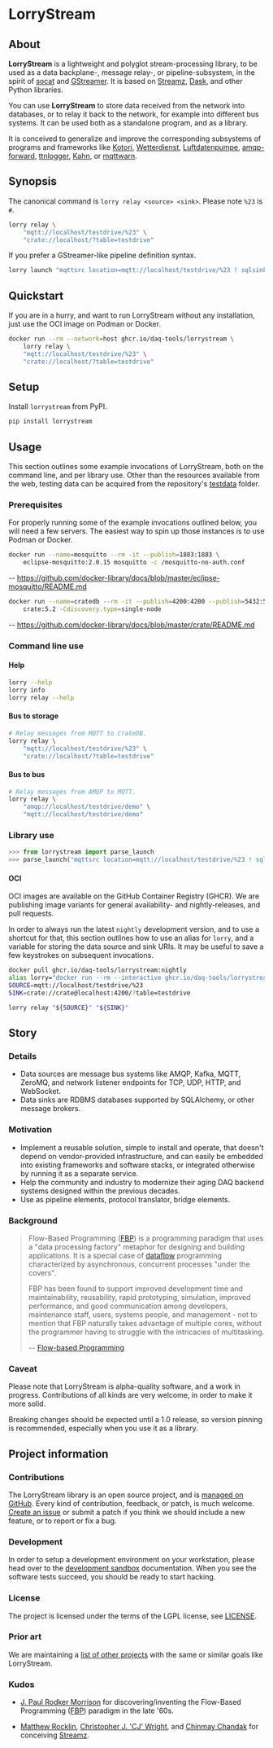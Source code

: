 # LorryStream

## About

**LorryStream** is a lightweight and polyglot stream-processing library,
to be used as a data backplane-, message relay-, or pipeline-subsystem,
in the spirit of [socat] and [GStreamer]. It is based on [Streamz],
[Dask], and other Python libraries.

You can use **LorryStream** to store data received from the network into
databases, or to relay it back to the network, for example into
different bus systems. It can be used both as a standalone program, and
as a library.

It is conceived to generalize and improve the corresponding subsystems
of programs and frameworks like [Kotori], [Wetterdienst], [Luftdatenpumpe],
[amqp-forward], [ttnlogger], [Kahn], or [mqttwarn].


## Synopsis

The canonical command is `lorry relay <source> <sink>`. Please note
`%23` is `#`.

``` sh
lorry relay \
    "mqtt://localhost/testdrive/%23" \
    "crate://localhost/?table=testdrive"
```

If you prefer a GStreamer-like pipeline definition syntax.

``` sh
lorry launch "mqttsrc location=mqtt://localhost/testdrive/%23 ! sqlsink location=crate://localhost/?table=testdrive"
```

## Quickstart

If you are in a hurry, and want to run LorryStream without any
installation, just use the OCI image on Podman or Docker.

``` sh
docker run --rm --network=host ghcr.io/daq-tools/lorrystream \
    lorry relay \
    "mqtt://localhost/testdrive/%23" \
    "crate://localhost/?table=testdrive"
```

## Setup

Install `lorrystream` from PyPI.

``` sh
pip install lorrystream
```

## Usage

This section outlines some example invocations of LorryStream, both on
the command line, and per library use. Other than the resources
available from the web, testing data can be acquired from the
repository's [testdata] folder.

### Prerequisites

For properly running some of the example invocations outlined below, you
will need a few servers. The easiest way to spin up those instances is
to use Podman or Docker.

``` sh
docker run --name=mosquitto --rm -it --publish=1883:1883 \
    eclipse-mosquitto:2.0.15 mosquitto -c /mosquitto-no-auth.conf
```

-- <https://github.com/docker-library/docs/blob/master/eclipse-mosquitto/README.md>

``` sh
docker run --name=cratedb --rm -it --publish=4200:4200 --publish=5432:5432 \
    crate:5.2 -Cdiscovery.type=single-node
```

-- <https://github.com/docker-library/docs/blob/master/crate/README.md>

### Command line use

#### Help

``` sh
lorry --help
lorry info
lorry relay --help
```

#### Bus to storage

``` sh
# Relay messages from MQTT to CrateDB.
lorry relay \
    "mqtt://localhost/testdrive/%23" \
    "crate://localhost/?table=testdrive"
```

#### Bus to bus

``` sh
# Relay messages from AMQP to MQTT.
lorry relay \
    "amqp://localhost/testdrive/demo" \
    "mqtt://localhost/testdrive/demo"
```

### Library use

``` python
>>> from lorrystream import parse_launch
>>> parse_launch("mqttsrc location=mqtt://localhost/testdrive/%23 ! sqlsink location=crate://localhost/?table=testdrive")
```

#### OCI

OCI images are available on the GitHub Container Registry (GHCR). We are
publishing image variants for general availability- and
nightly-releases, and pull requests.

In order to always run the latest `nightly` development version, and to
use a shortcut for that, this section outlines how to use an alias for
`lorry`, and a variable for storing the data source and sink URIs. It
may be useful to save a few keystrokes on subsequent invocations.

``` sh
docker pull ghcr.io/daq-tools/lorrystream:nightly
alias lorry="docker run --rm --interactive ghcr.io/daq-tools/lorrystream:nightly lorry"
SOURCE=mqtt://localhost/testdrive/%23
SINK=crate://crate@localhost:4200/?table=testdrive

lorry relay "${SOURCE}" "${SINK}"
```


## Story

### Details

- Data sources are message bus systems like AMQP, Kafka, MQTT, ZeroMQ,
  and network listener endpoints for TCP, UDP, HTTP, and WebSocket.
- Data sinks are RDBMS databases supported by SQLAlchemy, or other
  message brokers.

### Motivation

- Implement a reusable solution, simple to install and operate, that
  doesn't depend on vendor-provided infrastructure, and can easily be
  embedded into existing frameworks and software stacks, or integrated
  otherwise by running it as a separate service.
- Help the community and industry to modernize their aging DAQ backend
  systems designed within the previous decades.
- Use as pipeline elements, protocol translator, bridge elements.

### Background

> Flow-Based Programming ([FBP]) is a programming paradigm that uses a
> "data processing factory" metaphor for designing and building applications.
> It is a special case of [dataflow] programming characterized by asynchronous,
> concurrent processes "under the covers".
>
> FBP has been found to support improved development time and
> maintainability, reusability, rapid prototyping, simulation, improved
> performance, and good communication among developers, maintenance
> staff, users, systems people, and management - not to mention that FBP
> naturally takes advantage of multiple cores, without the programmer
> having to struggle with the intricacies of multitasking.
>
> -- [Flow-based Programming]

### Caveat

Please note that LorryStream is alpha-quality software, and a work in
progress. Contributions of all kinds are very welcome, in order to make
it more solid.

Breaking changes should be expected until a 1.0 release, so version
pinning is recommended, especially when you use it as a library.


## Project information


### Contributions

The LorryStream library is an open source project, and is [managed on
GitHub]. Every kind of contribution, feedback, or patch, is much welcome.
[Create an issue] or submit a patch if you think we should include a new
feature, or to report or fix a bug.

### Development

In order to setup a development environment on your workstation, please
head over to the [development sandbox]
documentation. When you see the software tests succeed, you should be
ready to start hacking.

### License

The project is licensed under the terms of the LGPL license, see
[LICENSE].

### Prior art

We are maintaining a [list of other projects] with
the same or similar goals like LorryStream.

### Kudos

- [J. Paul Rodker Morrison] for discovering/inventing the Flow-Based
  Programming ([FBP]) paradigm in the late '60s.

- [Matthew Rocklin], [Christopher J. 'CJ' Wright], and [Chinmay Chandak]
  for conceiving [Streamz].


[amqp-forward]: https://github.com/daq-tools/amqp-forward
[Chinmay Chandak]: https://github.com/chinmaychandak
[Christopher J. 'CJ' Wright]: https://github.com/CJ-Wright
[Create an issue]: https://github.com/daq-tools/lorrystream/issues
[Dask]: https://github.com/dask/dask
[Dataflow]: https://en.wikipedia.org/wiki/Dataflow
[development sandbox]: https://github.com/daq-tools/lorrystream/blob/main/doc/development.rst
[FBP]: https://en.wikipedia.org/wiki/Flow-based_programming
[Flow-based Programming]: https://jpaulm.github.io/fbp/
[fsspec]: https://pypi.org/project/fsspec/
[GStreamer]: https://en.wikipedia.org/wiki/GStreamer
[J. Paul Rodker Morrison]: https://jpaulm.github.io/
[Kahn]: https://github.com/maritime-labs/kahn
[Kotori]: https://github.com/daq-tools/kotori
[LICENSE]: https://github.com/daq-tools/lorrystream/blob/main/LICENSE
[list of other projects]: https://github.com/daq-tools/lorrystream/blob/main/doc/prior-art.rst
[Luftdatenpumpe]: https://github.com/earthobservations/luftdatenpumpe
[managed on GitHub]: https://github.com/daq-tools/lorrystream
[Matthew Rocklin]: https://github.com/mrocklin
[mqttwarn]: https://github.com/jpmens/mqttwarn
[pandas]: https://pandas.pydata.org/
[socat]: http://www.dest-unreach.org/socat/
[SQLAlchemy]: https://pypi.org/project/SQLAlchemy/
[Streamz]: https://github.com/python-streamz/streamz
[testdata]: https://github.com/daq-tools/lorrystream/tree/main/tests/testdata
[ttnlogger]: https://github.com/daq-tools/ttnlogger
[Wetterdienst]: https://github.com/earthobservations/wetterdienst/
